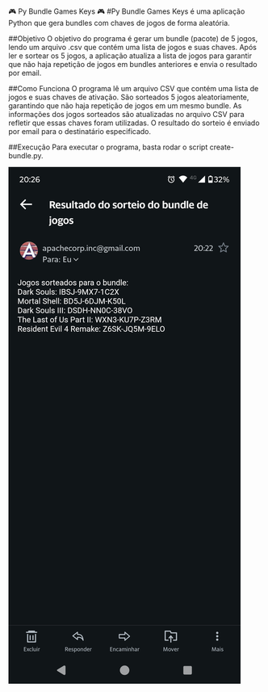 🎮 Py Bundle Games Keys 🎮
#Py Bundle Games Keys é uma aplicação Python que gera bundles com chaves de jogos de forma aleatória.

##Objetivo
O objetivo do programa é gerar um bundle (pacote) de 5 jogos, lendo um arquivo .csv que contém uma lista de jogos e suas chaves. Após ler e sortear os 5 jogos, a aplicação atualiza a lista de jogos para garantir que não haja repetição de jogos em bundles anteriores e envia o resultado por email.

##Como Funciona
O programa lê um arquivo CSV que contém uma lista de jogos e suas chaves de ativação.
São sorteados 5 jogos aleatoriamente, garantindo que não haja repetição de jogos em um mesmo bundle.
As informações dos jogos sorteados são atualizadas no arquivo CSV para refletir que essas chaves foram utilizadas.
O resultado do sorteio é enviado por email para o destinatário especificado.

##Execução
Para executar o programa, basta rodar o script create-bundle.py.


![Exemplo de Email](data/email.png)